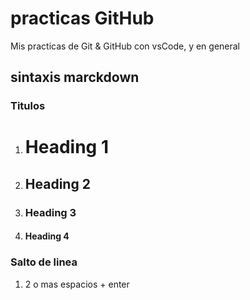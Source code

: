 # practicas GitHub
Mis practicas de Git & GitHub con vsCode, y en general

## sintaxis marckdown   
### Titulos
1. # Heading 1
2. ## Heading 2
3. ### Heading 3
4. #### Heading 4   

### Salto de linea   
1. 2 o mas espacios + enter
